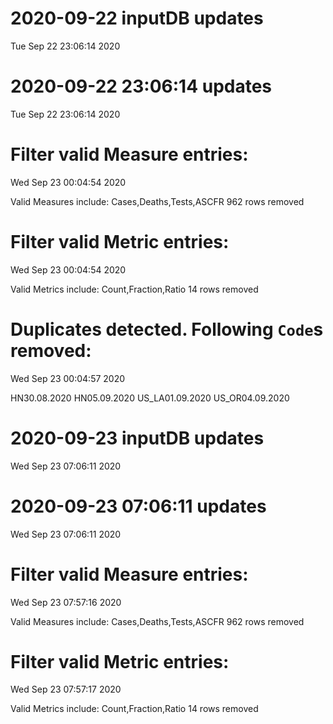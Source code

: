 
# 2020-09-22 inputDB updates 
 Tue Sep 22 23:06:14 2020 


# 2020-09-22 23:06:14 updates 
 Tue Sep 22 23:06:14 2020 


# Filter valid Measure entries: 
 Wed Sep 23 00:04:54 2020 

Valid Measures include: Cases,Deaths,Tests,ASCFR
 962 rows removed
# Filter valid Metric entries: 
 Wed Sep 23 00:04:54 2020 

Valid Metrics include: Count,Fraction,Ratio
 14 rows removed
# Duplicates detected. Following `Code`s removed: 
 Wed Sep 23 00:04:57 2020 

HN30.08.2020
HN05.09.2020
US_LA01.09.2020
US_OR04.09.2020
# 2020-09-23 inputDB updates 
 Wed Sep 23 07:06:11 2020 


# 2020-09-23 07:06:11 updates 
 Wed Sep 23 07:06:11 2020 


# Filter valid Measure entries: 
 Wed Sep 23 07:57:16 2020 

Valid Measures include: Cases,Deaths,Tests,ASCFR
 962 rows removed
# Filter valid Metric entries: 
 Wed Sep 23 07:57:17 2020 

Valid Metrics include: Count,Fraction,Ratio
 14 rows removed